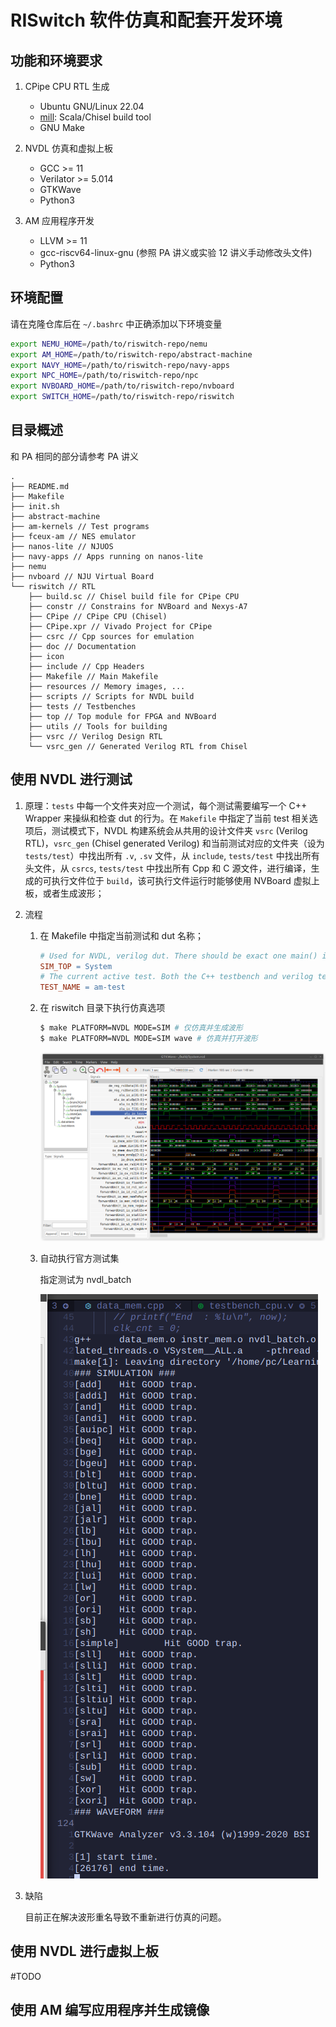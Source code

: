 # RISwitch 软件仿真和配套开发环境

## 功能和环境要求

1. CPipe CPU RTL 生成
    - Ubuntu GNU/Linux 22.04
    - [mill](https://github.com/com-lihaoyi/mill): Scala/Chisel build tool
    - GNU Make

2. NVDL 仿真和虚拟上板
    - GCC >= 11
    - Verilator >= 5.014
    - GTKWave
    - Python3

3. AM 应用程序开发
    - LLVM >= 11
    - gcc-riscv64-linux-gnu (参照 PA 讲义或实验 12 讲义手动修改头文件)
    - Python3

## 环境配置

请在克隆仓库后在 `~/.bashrc` 中正确添加以下环境变量

```sh
export NEMU_HOME=/path/to/riswitch-repo/nemu
export AM_HOME=/path/to/riswitch-repo/abstract-machine
export NAVY_HOME=/path/to/riswitch-repo/navy-apps
export NPC_HOME=/path/to/riswitch-repo/npc
export NVBOARD_HOME=/path/to/riswitch-repo/nvboard
export SWITCH_HOME=/path/to/riswitch-repo/riswitch
```

## 目录概述

和 PA 相同的部分请参考 PA 讲义

```
.
├── README.md
├── Makefile
├── init.sh
├── abstract-machine
├── am-kernels // Test programs
├── fceux-am // NES emulator
├── nanos-lite // NJUOS
├── navy-apps // Apps running on nanos-lite
├── nemu
├── nvboard // NJU Virtual Board
└── riswitch // RTL
    ├── build.sc // Chisel build file for CPipe CPU
    ├── constr // Constrains for NVBoard and Nexys-A7
    ├── CPipe // CPipe CPU (Chisel)
    ├── CPipe.xpr // Vivado Project for CPipe
    ├── csrc // Cpp sources for emulation
    ├── doc // Documentation
    ├── icon
    ├── include // Cpp Headers
    ├── Makefile // Main Makefile
    ├── resources // Memory images, ...
    ├── scripts // Scripts for NVDL build
    ├── tests // Testbenches
    ├── top // Top module for FPGA and NVBoard
    ├── utils // Tools for building
    ├── vsrc // Verilog Design RTL
    └── vsrc_gen // Generated Verilog RTL from Chisel
```

## 使用 NVDL 进行测试

1. 原理：`tests` 中每一个文件夹对应一个测试，每个测试需要编写一个 C++ Wrapper 来操纵和检查 dut 的行为。在 `Makefile` 中指定了当前 test 相关选项后，测试模式下，NVDL 构建系统会从共用的设计文件夹 `vsrc` (Verilog RTL)，`vsrc_gen` (Chisel generated Verilog) 和当前测试对应的文件夹（设为 `tests/test`）中找出所有 `.v`, `.sv` 文件，从 `include`, `tests/test` 中找出所有头文件，从 `csrcs`, `tests/test` 中找出所有 Cpp 和 C 源文件，进行编译，生成的可执行文件位于 `build`，该可执行文件运行时能够使用 NVBoard 虚拟上板，或者生成波形；
2. 流程
    1. 在 Makefile 中指定当前测试和 dut 名称；
    
        ```makefile
        # Used for NVDL, verilog dut. There should be exact one main() in $(TESTS_DIR)/$(TEST_NAME).
        SIM_TOP = System
        # The current active test. Both the C++ testbench and verilog testbench should be in the corresponding directory.
        TEST_NAME = am-test
        ```

    2. 在 riswitch 目录下执行仿真选项
        
        ```sh 
        $ make PLATFORM=NVDL MODE=SIM # 仅仿真并生成波形
        $ make PLATFORM=NVDL MODE=SIM wave # 仿真并打开波形
        ```

        ![sim_waveform](img/sim_waveform.png)
    
    3. 自动执行官方测试集

        指定测试为 nvdl_batch

        ![sim_goodtrap](img/sim_goodtrap.png)

3. 缺陷

    目前正在解决波形重名导致不重新进行仿真的问题。

## 使用 NVDL 进行虚拟上板

#TODO

## 使用 AM 编写应用程序并生成镜像

